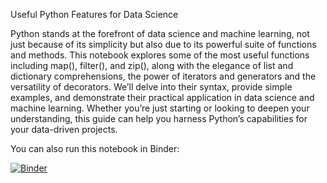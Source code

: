 Useful Python Features for Data Science

Python stands at the forefront of data science and machine learning, not just because of its simplicity but also due to its powerful suite of functions and methods. This notebook explores some of the most useful functions including map(), filter(), and zip(), along with the elegance of list and dictionary comprehensions, the power of iterators and generators and the versatility of decorators. We’ll delve into their syntax, provide simple examples, and demonstrate their practical application in data science and machine learning. Whether you’re just starting or looking to deepen your understanding, this guide can help you harness Python’s capabilities for your data-driven projects.


You can also run this notebook in Binder:

[![Binder](https://mybinder.org/badge_logo.svg)](https://mybinder.org/v2/gh/StanKarz/useful_python_features/main)
